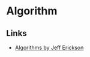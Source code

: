 # Algorithm

## Links

* [Algorithms by Jeff Erickson](http://jeffe.cs.illinois.edu/teaching/algorithms/?)

